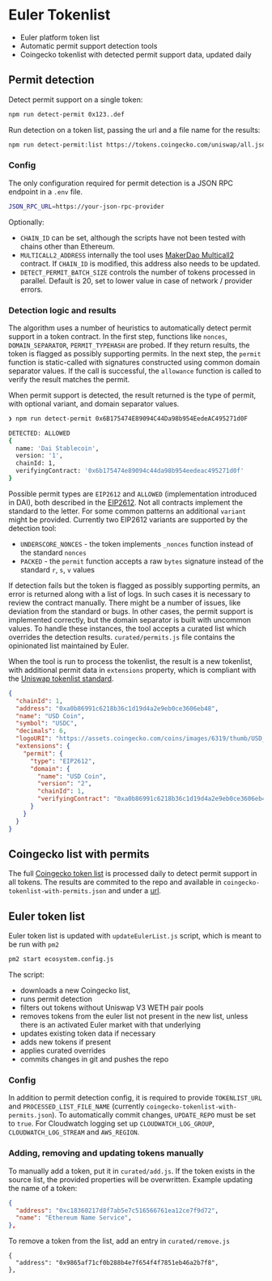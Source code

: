 # Euler Tokenlist

- Euler platform token list
- Automatic permit support detection tools
- Coingecko tokenlist with detected permit support data, updated daily

## Permit detection
Detect permit support on a single token:
```bash
npm run detect-permit 0x123..def
```

Run detection on a token list, passing the url and a file name for the results:
```bash
npm run detect-permit:list https://tokens.coingecko.com/uniswap/all.json coingecko-tokenlist-with-permits.json
```

### Config
The only configuration required for permit detection is a JSON RPC endpoint in a `.env` file.

```bash
JSON_RPC_URL=https://your-json-rpc-provider
```

Optionally:
- `CHAIN_ID` can be set, although the scripts have not been tested with chains other than Ethereum.
- `MULTICALL2_ADDRESS` internally the tool uses [MakerDao Multicall2](https://github.com/makerdao/multicall/blob/master/src/Multicall2.sol) contract. If `CHAIN_ID` is modified, this address also needs to be updated.
- `DETECT_PERMIT_BATCH_SIZE` controls the number of tokens processed in parallel. Default is 20, set to lower value in case of network / provider errors.

### Detection logic and results
The algorithm uses a number of heuristics to automatically detect permit support in a token contract. In the first step, functions like `nonces`, `DOMAIN_SEPARATOR`, `PERMIT_TYPEHASH` are probed. If they return results, the token is flagged as possibly supporting permits. In the next step, the `permit` function is static-called with signatures constructed using common domain separator values. If the call is successful, the `allowance` function is called to verify the result matches the permit.

When permit support is detected, the result returned is the type of permit, with optional variant, and domain separator values.
```bash
❯ npm run detect-permit 0x6B175474E89094C44Da98b954EedeAC495271d0F

DETECTED: ALLOWED 
{
  name: 'Dai Stablecoin',
  version: '1',
  chainId: 1,
  verifyingContract: '0x6b175474e89094c44da98b954eedeac495271d0f'
}
```

Possible permit types are `EIP2612` and `ALLOWED` (implementation introduced in DAI), both described in the [EIP2612](https://eips.ethereum.org/EIPS/eip-2612). 
Not all contracts implement the standard to the letter. For some common patterns an additional `variant` might be provided. Currently two EIP2612 variants are supported by the detection tool:
- `UNDERSCORE_NONCES` - the token implements `_nonces` function instead of the standard `nonces`
- `PACKED` - the `permit` function accepts a raw `bytes` signature instead of the standard `r`, `s`, `v` values

If detection fails but the token is flagged as possibly supporting permits, an error is returned along with a list of logs. In such cases it is necessary to review the contract manually. There might be a number of issues, like deviation from the standard or bugs. In other cases, the permit support is implemented correctly, but the domain separator is built with uncommon values. To handle these instances, the tool accepts a curated list which overrides the detection results. `curated/permits.js` file contains the opinionated list maintained by Euler.

When the tool is run to process the tokenlist, the result is a new tokenlist, with additional permit data in `extensions` property, which is compliant with the [Uniswap tokenlist standard](https://github.com/Uniswap/token-lists).
```json
{
  "chainId": 1,
  "address": "0xa0b86991c6218b36c1d19d4a2e9eb0ce3606eb48",
  "name": "USD Coin",
  "symbol": "USDC",
  "decimals": 6,
  "logoURI": "https://assets.coingecko.com/coins/images/6319/thumb/USD_Coin_icon.png?1547042389",
  "extensions": {
    "permit": {
      "type": "EIP2612",
      "domain": {
        "name": "USD Coin",
        "version": "2",
        "chainId": 1,
        "verifyingContract": "0xa0b86991c6218b36c1d19d4a2e9eb0ce3606eb48"
      }
    }
  }
}
```

## Coingecko list with permits

The full [Coingecko token list](https://tokens.coingecko.com/uniswap/all.json) is processed daily to detect permit support in all tokens. The results are commited to the repo and available in `coingecko-tokenlist-with-permits.json` and under a [url]('https://raw.githubusercontent.com/euler-xyz/euler-tokenlist/master/coingecko-tokenlist-with-permits.json').

## Euler token list

Euler token list is updated with `updateEulerList.js` script, which is meant to be run with `pm2`
```bash
pm2 start ecosystem.config.js
``` 

The script:
- downloads a new Coingecko list,
- runs permit detection
- filters out tokens without Uniswap V3 WETH pair pools
- removes tokens from the euler list not present in the new list, unless there is an activated Euler market with that underlying
- updates existing token data if necessary
- adds new tokens if present
- applies curated overrides
- commits changes in git and pushes the repo

### Config

In addition to permit detection config, it is required to provide `TOKENLIST_URL` and `PROCESSED_LIST_FILE_NAME` (currently `coingecko-tokenlist-with-permits.json`). To automatically commit changes, `UPDATE_REPO` must be set to `true`. For Cloudwatch logging set up `CLOUDWATCH_LOG_GROUP`, `CLOUDWATCH_LOG_STREAM` and `AWS_REGION`.

### Adding, removing and updating tokens manually
To manually add a token, put it in `curated/add.js`. If the token exists in the source list, the provided properties will be overwritten. Example updating the name of a token:
```json
{
  "address": "0xc18360217d8f7ab5e7c516566761ea12ce7f9d72",
  "name": "Ethereum Name Service",
},
```
To remove a token from the list, add an entry in `curated/remove.js`
```
{
  "address": "0x9865af71cf0b288b4e7f654f4f7851eb46a2b7f8",
},
```
